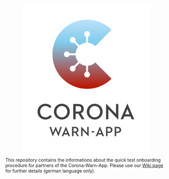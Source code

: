 <p align="center">
 <a href="https://www.coronawarn.app/en/"><img src="https://raw.githubusercontent.com/corona-warn-app/cwa-documentation/master/images/CWA_title.png" width="400"></a>
</p>

This repository contains the informations about the quick test onboarding procedure for partners of the Corona-Warn-App. Please use our [Wiki page](https://github.com/corona-warn-app/cwa-quicktest-onboarding/wiki) for further details (german language only).
